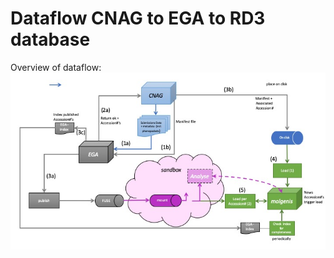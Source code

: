 # Dataflow CNAG to EGA to RD3 database #

Overview of dataflow:
![alt text](SolveRD-high_level_design.jpeg "Dataflow")
